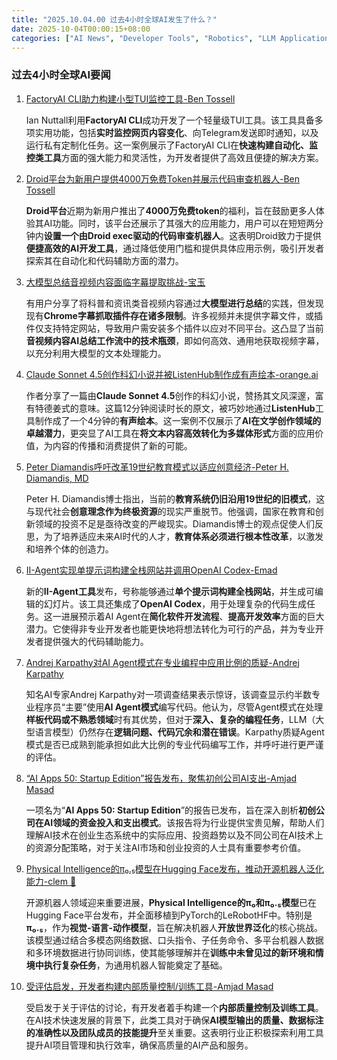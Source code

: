 ```yaml
---
title: "2025.10.04.00 过去4小时全球AI发生了什么？"
date: 2025-10-04T00:00:15+08:00
categories: ["AI News", "Developer Tools", "Robotics", "LLM Applications", "AI Ethics"]
---
```


### 过去4小时全球AI要闻

1.  [FactoryAI CLI助力构建小型TUI监控工具-Ben Tossell](https://x.com/bentossell/status/1974131847757246510)

    Ian Nuttall利用**FactoryAI CLI**成功开发了一个轻量级TUI工具。该工具具备多项实用功能，包括**实时监控网页内容变化**、向Telegram发送即时通知，以及运行私有定制化任务。这一案例展示了FactoryAI CLI在**快速构建自动化、监控类工具**方面的强大能力和灵活性，为开发者提供了高效且便捷的解决方案。

2.  [Droid平台为新用户提供4000万免费Token并展示代码审查机器人-Ben Tossell](https://x.com/bentossell/status/1974128638489735350)

    **Droid平台**近期为新用户推出了**4000万免费token**的福利，旨在鼓励更多人体验其AI功能。同时，该平台还展示了其强大的应用能力，用户可以在短短两分钟内**设置一个由Droid exec驱动的代码审查机器人**。这表明Droid致力于提供**便捷高效的AI开发工具**，通过降低使用门槛和提供具体应用示例，吸引开发者探索其在自动化和代码辅助方面的潜力。

3.  [大模型总结音视频内容面临字幕提取挑战-宝玉](https://x.com/dotey/status/1974125423991926939)

    有用户分享了将科普和资讯类音视频内容通过**大模型进行总结**的实践，但发现现有**Chrome字幕抓取插件存在诸多限制**。许多视频并未提供字幕文件，或插件仅支持特定网站，导致用户需安装多个插件以应对不同平台。这凸显了当前**音视频内容AI总结工作流中的技术瓶颈**，即如何高效、通用地获取视频字幕，以充分利用大模型的文本处理能力。

4.  [Claude Sonnet 4.5创作科幻小说并被ListenHub制作成有声绘本-orange.ai](https://x.com/oran_ge/status/1974124619205652525)

    作者分享了一篇由**Claude Sonnet 4.5**创作的科幻小说，赞扬其文风深邃，富有特德姜式的意味。这篇12分钟阅读时长的原文，被巧妙地通过**ListenHub**工具制作成了一个4分钟的**有声绘本**。这一案例不仅展示了**AI在文学创作领域的卓越潜力**，更突显了AI工具在**将文本内容高效转化为多媒体形式**方面的应用价值，为内容的传播和消费提供了新的可能。

5.  [Peter Diamandis呼吁改革19世纪教育模式以适应创意经济-Peter H. Diamandis, MD](https://x.com/PeterDiamandis/status/1974082590442193390)

    Peter H. Diamandis博士指出，当前的**教育系统仍旧沿用19世纪的旧模式**，这与现代社会**创意理念作为终极资源**的现实严重脱节。他强调，国家在教育和创新领域的投资不足是亟待改变的严峻现实。Diamandis博士的观点促使人们反思，为了培养适应未来AI时代的人才，**教育体系必须进行根本性改革**，以激发和培养个体的创造力。

6.  [II-Agent实现单提示词构建全栈网站并调用OpenAI Codex-Emad](https://x.com/EMostaque/status/1974108783162040392)

    新的**II-Agent工具**发布，号称能够通过**单个提示词构建全栈网站**，并生成可编辑的幻灯片。该工具还集成了**OpenAI Codex**，用于处理复杂的代码生成任务。这一进展预示着AI Agent在**简化软件开发流程**、**提高开发效率**方面的巨大潜力。它使得非专业开发者也能更快地将想法转化为可行的产品，并为专业开发者提供强大的代码辅助能力。

7.  [Andrej Karpathy对AI Agent模式在专业编程中应用比例的质疑-Andrej Karpathy](https://x.com/karpathy/status/1974106507034964111)

    知名AI专家Andrej Karpathy对一项调查结果表示惊讶，该调查显示约半数专业程序员“主要”使用**AI Agent模式**编写代码。他认为，尽管Agent模式在处理**样板代码或不熟悉领域**时有其优势，但对于**深入、复杂的编程任务**，LLM（大型语言模型）仍然存在**逻辑问题、代码冗余和潜在错误**。Karpathy质疑Agent模式是否已成熟到能承担如此大比例的专业代码编写工作，并呼吁进行更严谨的评估。

8.  [“AI Apps 50: Startup Edition”报告发布，聚焦初创公司AI支出-Amjad Masad](https://x.com/amasad/status/1974095828043317620)

    一项名为“**AI Apps 50: Startup Edition**”的报告已发布，旨在深入剖析**初创公司在AI领域的资金投入和支出模式**。该报告将为行业提供宝贵见解，帮助人们理解AI技术在创业生态系统中的实际应用、投资趋势以及不同公司在AI技术上的资源分配策略，对于关注AI市场和创业投资的人士具有重要参考价值。

9.  [Physical Intelligence的π₀.₅模型在Hugging Face发布，推动开源机器人泛化能力-clem 🤗](https://x.com/ClementDelangue/status/1974094115743711702)

    开源机器人领域迎来重要进展，**Physical Intelligence的π₀和π₀.₅模型**已在Hugging Face平台发布，并全面移植到PyTorch的LeRobotHF中。特别是**π₀.₅**，作为**视觉-语言-动作模型**，旨在解决机器人**开放世界泛化**的核心挑战。该模型通过结合多模态网络数据、口头指令、子任务命令、多平台机器人数据和多环境数据进行协同训练，使其能够理解并在**训练中未曾见过的新环境和情境中执行复杂任务**，为通用机器人智能奠定了基础。

10. [受评估启发，开发者构建内部质量控制/训练工具-Amjad Masad](https://x.com/amasad/status/1974086167458164962)

    受启发于关于评估的讨论，有开发者着手构建一个**内部质量控制及训练工具**。在AI技术快速发展的背景下，此类工具对于确保**AI模型输出的质量、数据标注的准确性以及团队成员的技能提升**至关重要。这表明行业正积极探索利用工具提升AI项目管理和执行效率，确保高质量的AI产品和服务。